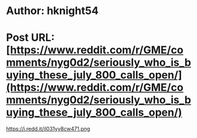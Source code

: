 # Author: hknight54
# Post URL: [https://www.reddit.com/r/GME/comments/nyg0d2/seriously_who_is_buying_these_july_800_calls_open/](https://www.reddit.com/r/GME/comments/nyg0d2/seriously_who_is_buying_these_july_800_calls_open/)


https://i.redd.it/il031yy8cw471.png